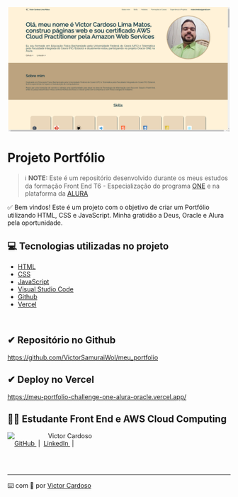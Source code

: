 <p align="center">
<img 
    src="assets/site-portfolio-alura.png"
    width="500"
/>
</p>

# Projeto Portfólio

 > ℹ️ **NOTE:** Este é um repositório desenvolvido durante os meus estudos da formação Front End T6 - Especialização do programa [ONE](https://www.oracle.com/br/education/oracle-next-education/) e na plataforma da [ALURA](https://www.alura.com.br/)

✅ Bem vindos! Este é um projeto com o objetivo de criar um Portfólio utilizando HTML, CSS e JavaScript. Minha gratidão a Deus, Oracle e Alura pela oportunidade.

## 💻 Tecnologias utilizadas no projeto

- [HTML](https://html.com/) 
- [CSS](https://www.w3.org/Style/CSS/Overview.en.html)
- [JavaScript](https://www.javascript.com/)
- [Visual Studio Code](https://code.visualstudio.com/)
- [Github](https://github.com/)
- [Vercel](https://vercel.com/)
<br/>

## ✔ Repositório no Github
https://github.com/VictorSamuraiWol/meu_portfolio

## ✔ Deploy no Vercel
https://meu-portfolio-challenge-one-alura-oracle.vercel.app/
<br/>

## 👨‍💻 Estudante Front End e AWS Cloud Computing

<p>
    <img 
      align=left 
      margin=10 
      width=80 
      src="https://github.com/VictorSamuraiWol.png"
    />
    <p>&nbsp&nbsp&nbspVictor Cardoso<br>
    &nbsp&nbsp&nbsp
    <a 
        href="https://github.com/VictorSamuraiWol">
        GitHub
    </a>
    &nbsp;|&nbsp;
    <a 
        href="https://www.linkedin.com/in/victor-cardoso-cloud-front/">
        LinkedIn
    </a>
    &nbsp;|&nbsp;
    </p>
</p>
<br/><br/>

---

⌨️ com 💚 por [Victor Cardoso](https://github.com/VictorSamuraiWol)
